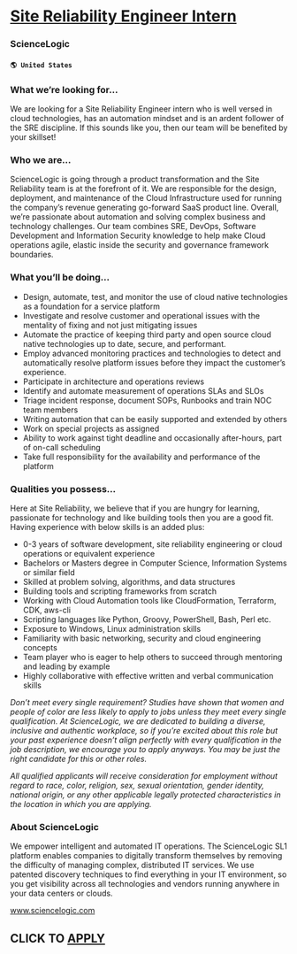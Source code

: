 # [Site Reliability Engineer Intern](https://www.remotewlb.com/apply/site-reliability-engineer-intern-81419)  
### ScienceLogic  
#### `🌎 United States`  

### What we’re looking for…

We are looking for a Site Reliability Engineer intern who is well versed in cloud technologies, has an automation mindset and is an ardent follower of the SRE discipline. If this sounds like you, then our team will be benefited by your skillset!

### Who we are…

ScienceLogic is going through a product transformation and the Site Reliability team is at the forefront of it. We are responsible for the design, deployment, and maintenance of the Cloud Infrastructure used for running the company’s revenue generating go-forward SaaS product line. Overall, we’re passionate about automation and solving complex business and technology challenges. Our team combines SRE, DevOps, Software Development and Information Security knowledge to help make Cloud operations agile, elastic inside the security and governance framework boundaries.

### What you’ll be doing…

  * Design, automate, test, and monitor the use of cloud native technologies as a foundation for a service platform
  * Investigate and resolve customer and operational issues with the mentality of fixing and not just mitigating issues
  * Automate the practice of keeping third party and open source cloud native technologies up to date, secure, and performant.
  * Employ advanced monitoring practices and technologies to detect and automatically resolve platform issues before they impact the customer’s experience.
  * Participate in architecture and operations reviews
  * Identify and automate measurement of operations SLAs and SLOs
  * Triage incident response, document SOPs, Runbooks and train NOC team members
  * Writing automation that can be easily supported and extended by others
  * Work on special projects as assigned
  * Ability to work against tight deadline and occasionally after-hours, part of on-call scheduling
  * Take full responsibility for the availability and performance of the platform

### Qualities you possess…

Here at Site Reliability, we believe that if you are hungry for learning, passionate for technology and like building tools then you are a good fit. Having experience with below skills is an added plus:

  * 0-3 years of software development, site reliability engineering or cloud operations or equivalent experience
  * Bachelors or Masters degree in Computer Science, Information Systems or similar field
  * Skilled at problem solving, algorithms, and data structures
  * Building tools and scripting frameworks from scratch
  * Working with Cloud Automation tools like CloudFormation, Terraform, CDK, aws-cli
  * Scripting languages like Python, Groovy, PowerShell, Bash, Perl etc.
  * Exposure to Windows, Linux administration skills
  * Familiarity with basic networking, security and cloud engineering concepts
  * Team player who is eager to help others to succeed through mentoring and leading by example
  * Highly collaborative with effective written and verbal communication skills

 _Don’t meet every single requirement? Studies have shown that women and people of color are less likely to apply to jobs unless they meet every single qualification. At ScienceLogic, we are dedicated to building a diverse, inclusive and authentic workplace, so if you’re excited about this role but your past experience doesn’t align perfectly with every qualification in the job description, we encourage you to apply anyways. You may be just the right candidate for this or other roles._

 _All qualified applicants will receive consideration for employment without regard to race, color, religion, sex, sexual orientation, gender identity, national origin, or any other applicable legally protected characteristics in the location in which you are applying._

### About ScienceLogic

We empower intelligent and automated IT operations. The ScienceLogic SL1 platform enables companies to digitally transform themselves by removing the difficulty of managing complex, distributed IT services. We use patented discovery techniques to find everything in your IT environment, so you get visibility across all technologies and vendors running anywhere in your data centers or clouds.

www.sciencelogic.com

  
## CLICK TO [APPLY](https://www.remotewlb.com/apply/site-reliability-engineer-intern-81419)


